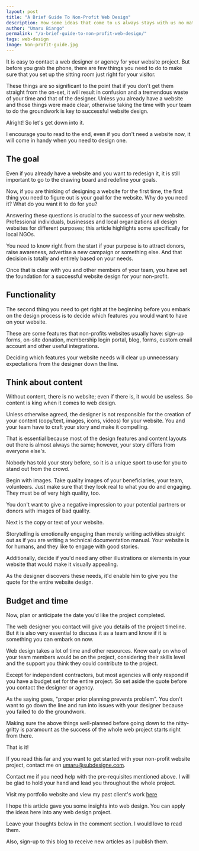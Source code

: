 ```yaml
---
layout: post
title: "A Brief Guide To Non-Profit Web Design"
description: How some ideas that come to us always stays with us no matter what. Read this story about an idea that came to me and never went away. 
author: "Umaru Biango"
permalink: "/a-brief-guide-to-non-profit-web-design/"
tags: web-design
image: Non-profit-guide.jpg
---
```


It is easy to contact a web designer or agency for your website project. But before you grab the phone, there are few things you need to do to make sure that you set up the sitting room just right for your visitor.

These things are so significant to the point that if you don't get them straight from the on-set, it will result in confusion and a tremendous waste of your time and that of the designer. Unless you already have a website and those things were made clear, otherwise taking the time with your team to do the groundwork is key to successful website design.

Alright! So let's get down into it.

I encourage you to read to the end, even if you don't need a website now, it will come in handy when you need to design one.

## The goal
Even if you already have a website and you want to redesign it, it is still important to go to the drawing board and redefine your goals.

Now, if you are thinking of designing a website for the first time, the first thing you need to figure out is your goal for the website. Why do you need it? What do you want it to do for you?

Answering these questions is crucial to the success of your new website.
Professional individuals, businesses and local organizations all design websites for different purposes; this article highlights some specifically for local NGOs.

You need to know right from the start if your purpose is to attract donors, raise awareness, advertise a new campaign or something else. And that decision is totally and entirely based on your needs.

Once that is clear with you and other members of your team, you have set the foundation for a successful website design for your non-profit.

## Functionality
The second thing you need to get right at the beginning before you embark on the design process is to decide which features you would want to have on your website.

These are some features that non-profits websites usually have: sign-up forms, on-site donation, membership login portal, blog, forms, custom email account and other useful integrations.

Deciding which features your website needs will clear up unnecessary expectations from the designer down the line.

## Think about content
Without content, there is no website; even if there is, it would be useless. So content is king when it comes to web design.

Unless otherwise agreed, the designer is not responsible for the creation of your content (copy/text, images, icons, videos) for your website. You and your team have to craft your story and make it compelling.

That is essential because most of the design features and content layouts out there is almost always the same; however, your story differs from everyone else's.

Nobody has told your story before, so it is a unique sport to use for you to stand out from the crowd.

Begin with images. Take quality images of your beneficiaries, your team, volunteers. Just make sure that they look real to what you do and engaging. They must be of very high quality, too.

You don't want to give a negative impression to your potential partners or donors with images of bad quality.

Next is the copy or text of your website.

Storytelling is emotionally engaging than merely writing activities straight out as if you are writing a technical documentation manual. Your website is for humans, and they like to engage with good stories.

Additionally, decide if you'd need any other illustrations or elements in your website that would make it visually appealing.

As the designer discovers these needs, it'd enable him to give you the quote for the entire website design.

## Budget and time
Now, plan or anticipate the date you'd like the project completed.

The web designer you contact will give you details of the project timeline. But it is also very essential to discuss it as a team and know if it is something you can embark on now.

Web design takes a lot of time and other resources. Know early on who of your team members would be on the project, considering their skills level and the support you think they could contribute to the project.

Except for independent contractors, but most agencies will only respond if you have a budget set for the entire project. So set aside the quote before you contact the designer or agency.

As the saying goes, "proper prior planning prevents problem". You don't want to go down the line and run into issues with your designer because you failed to do the groundwork.

Making sure the above things well-planned before going down to the nitty-gritty is paramount as the success of the whole web project starts right from there.

That is it!

If you read this far and you want to get started with your non-profit website project, contact me on umaru@subdesigne.com.

Contact me if you need help with the pre-requisites mentioned above. I will be glad to hold your hand and lead you throughout the whole project.

Visit my portfolio website and view my past client's work [here](https://subdesigne.com/)

I hope this article gave you some insights into web design. You can apply the ideas here into any web design project.

Leave your thoughts below in the comment section. I would love to read them.

Also, sign-up to this blog to receive new articles as I publish them.







